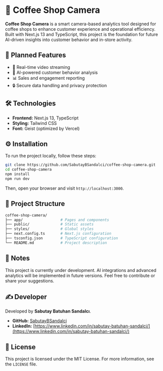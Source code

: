 # 📸 Coffee Shop Camera

**Coffee Shop Camera** is a smart camera-based analytics tool designed for coffee shops to enhance customer experience and operational efficiency. Built with Next.js 13 and TypeScript, this project is the foundation for future AI-driven insights into customer behavior and in-store activity.

## 🚀 Planned Features

- 🎥 Real-time video streaming  
- 🧠 AI-powered customer behavior analysis  
- 📊 Sales and engagement reporting  
- 🔒 Secure data handling and privacy protection

## 🛠️ Technologies

- **Frontend:** Next.js 13, TypeScript  
- **Styling:** Tailwind CSS  
- **Font:** Geist (optimized by Vercel)

## ⚙️ Installation

To run the project locally, follow these steps:

```bash
git clone https://github.com/SabutayBSandalci/coffee-shop-camera.git
cd coffee-shop-camera
npm install
npm run dev
```

Then, open your browser and visit `http://localhost:3000`.

## 📁 Project Structure

```bash
coffee-shop-camera/
├── app/                 # Pages and components
├── public/              # Static assets
├── styles/              # Global styles
├── next.config.ts       # Next.js configuration
├── tsconfig.json        # TypeScript configuration
└── README.md            # Project description
```

## 📌 Notes

This project is currently under development. AI integrations and advanced analytics will be implemented in future versions. Feel free to contribute or share your suggestions.

## ✍️ Developer

Developed by **Sabutay Batuhan Sandalcı**.

- **GitHub:** [SabutayBSandalci](https://github.com/SabutayBSandalci)  
- **LinkedIn:** [https://www.linkedin.com/in/sabutay-batuhan-sandalci/](https://www.linkedin.com/in/sabutay-batuhan-sandalci/)

## 📄 License

This project is licensed under the MIT License. For more information, see the `LICENSE` file.
